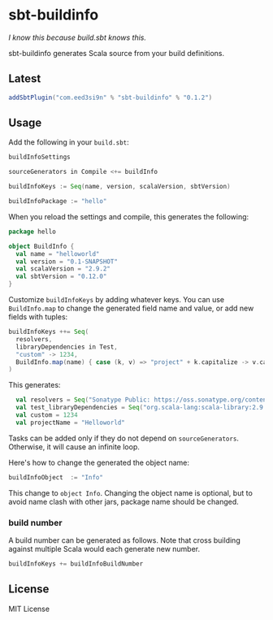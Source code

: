 sbt-buildinfo
=============

*I know this because build.sbt knows this.*

sbt-buildinfo generates Scala source from your build definitions.

Latest
------

```scala
addSbtPlugin("com.eed3si9n" % "sbt-buildinfo" % "0.1.2")
```

Usage
-----

Add the following in your `build.sbt`:

```scala
buildInfoSettings

sourceGenerators in Compile <+= buildInfo

buildInfoKeys := Seq(name, version, scalaVersion, sbtVersion)

buildInfoPackage := "hello"
```

When you reload the settings and compile, this generates the following:

```scala
package hello

object BuildInfo {
  val name = "helloworld"
  val version = "0.1-SNAPSHOT"
  val scalaVersion = "2.9.2"
  val sbtVersion = "0.12.0"
}
```

Customize `buildInfoKeys` by adding whatever keys. You can use `BuildInfo.map` to change the generated field
name and value, or add new fields with tuples:

```scala
buildInfoKeys ++= Seq(
  resolvers,
  libraryDependencies in Test,
  "custom" -> 1234,
  BuildInfo.map(name) { case (k, v) => "project" + k.capitalize -> v.capitalize }
)
```

This generates:

```scala
  val resolvers = Seq("Sonatype Public: https://oss.sonatype.org/content/groups/public")
  val test_libraryDependencies = Seq("org.scala-lang:scala-library:2.9.1", ...)
  val custom = 1234
  val projectName = "Helloworld"
```

Tasks can be added only if they do not depend on `sourceGenerators`. Otherwise, it will cause an infinite loop.

Here's how to change the generated the object name:

```scala
buildInfoObject  := "Info"
```

This change to `object Info`. Changing the object name is optional, but to avoid name clash with other jars, package name should be changed.

### build number

A build number can be generated as follows. Note that cross building against multiple Scala would each generate new number.

```scala
buildInfoKeys += buildInfoBuildNumber
```

License
-------

MIT License
